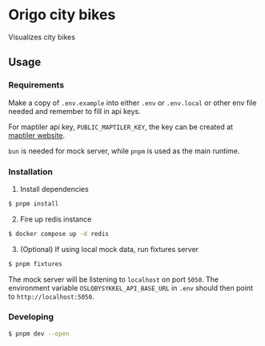 # Origo city bikes

Visualizes city bikes

## Usage

### Requirements

Make a copy of `.env.example` into either `.env` or `.env.local` or other env file needed and remember to fill in api keys.

For maptiler api key, `PUBLIC_MAPTILER_KEY`, the key can be created at [maptiler website](https://cloud.maptiler.com/account/keys/).

`bun` is needed for mock server, while `pnpm` is used as the main runtime.

### Installation

1. Install dependencies

```bash
$ pnpm install
```

2. Fire up redis instance

```bash
$ docker compose up -d redis
```

3. (Optional) If using local mock data, run fixtures server

```bash
$ pnpm fixtures
```

The mock server will be listening to `localhost` on port `5050`. The environment variable `OSLOBYSYKKEL_API_BASE_URL` in `.env` should then point to `http://localhost:5050`.

### Developing

```bash
$ pnpm dev --open
```
